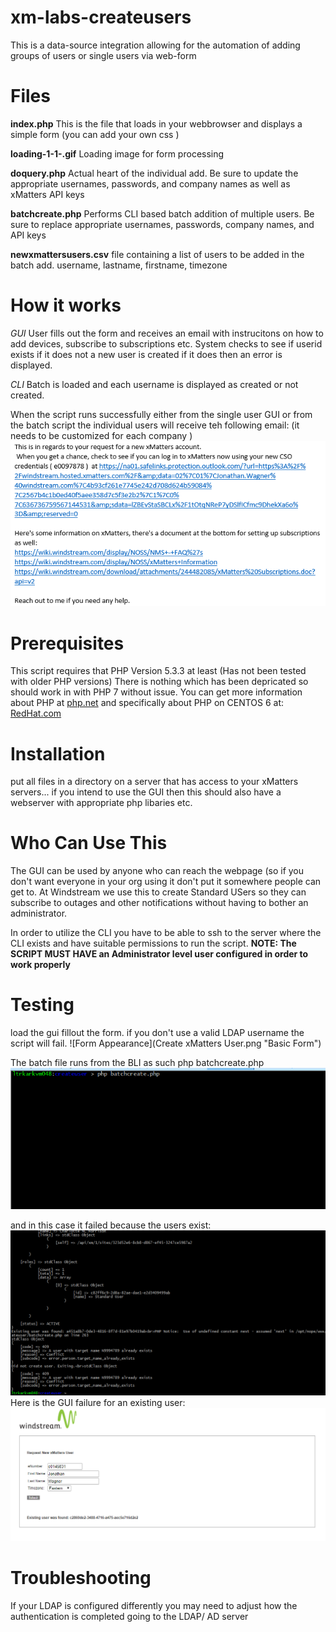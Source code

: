 # xm-labs-createusers

This is a data-source integration allowing for the automation of adding groups of users or single users via web-form

# Files
**index.php**
This is the file that loads in your webbrowser and displays a simple form (you can add your own css )

**loading-1-1-.gif** 
Loading image for form processing

**doquery.php**
Actual heart of the individual add. Be sure to update the appropriate usernames, passwords, and company names as well as xMatters API keys 

**batchcreate.php**
Performs CLI based batch addition of multiple users. Be sure to replace appropriate usernames, passwords, company names, and API keys

**newxmattersusers.csv**
file containing a list of users to be added in the batch add. username, lastname, firstname, timezone

# How it works
*GUI*
User fills out the form and receives an email with instrucitons on how to add devices, subscribe to subscriptions etc. System checks to see if userid exists if it does not a new user is created if it does then an error is displayed.

*CLI*
Batch is loaded and each username is displayed as created or not created.

When the script runs successfully either from the single user GUI or from the batch script the individual users will receive teh following email: (it needs to be customized for each company )
![Successful Email](createuser_xmatters_email_sent.png "Example of sent email")

# Prerequisites
This script requires that PHP Version 5.3.3 at least (Has not been tested with older PHP versions) There is nothing which has been depricated so should work in with PHP 7 without issue.
You can get more information about PHP at [php.net](http://php.net/) and specifically about PHP on CENTOS 6 at: [RedHat.com](https://www.redhat.com/en/search/PHP) 

# Installation
put all files in a directory on a server that has access to your xMatters servers... if you intend to use the GUI then this should also have a webserver with appropriate php libaries etc.

# Who Can Use This
The GUI can be used by anyone who can reach the webpage (so if you don't want everyone in your org using it don't put it somewhere people can get to.   At Windstream we use this to create Standard USers so they can subscribe to outages and other notifications without having to bother an administrator.

In order to utilize the CLI you have to be able to ssh to the server where the CLI exists and have suitable permissions to run the script.  **NOTE: The SCRIPT MUST HAVE an Administrator level user configured in order to work properly**  

# Testing
load the gui fillout the form. if you don't use a valid LDAP username the script will fail.
![Form Appearance](Create xMatters User.png "Basic Form")

The batch file runs from the BLI as such
php batchcreate.php
![Batch CLI Example](batchcreate_xmatters_users_cli.png "CLI Example")

and in this case it failed because the users exist:
![Batch CLI Errors Example](batchcreate_xMatters_users_errors.png "CLI Users Exist")
Here is the GUI failure for an existing user:
![Form With Error](Create_xMatters_User_error.png "User Exists")

# Troubleshooting
If your LDAP is configured differently you may need to adjust how the authentication is completed going to the LDAP/ AD server

